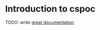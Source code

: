 # Introduction to cspoc

TODO: write [great documentation](http://jacobian.org/writing/what-to-write/)
